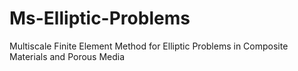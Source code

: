 # Ms-Elliptic-Problems
Multiscale Finite Element Method for Elliptic Problems in Composite Materials and Porous Media

